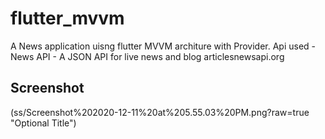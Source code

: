 # flutter_mvvm

A News application uisng flutter MVVM architure with Provider.
Api used - News API - A JSON API for live news and blog articlesnewsapi.org


## Screenshot

(ss/Screenshot%202020-12-11%20at%205.55.03%20PM.png?raw=true "Optional Title")
